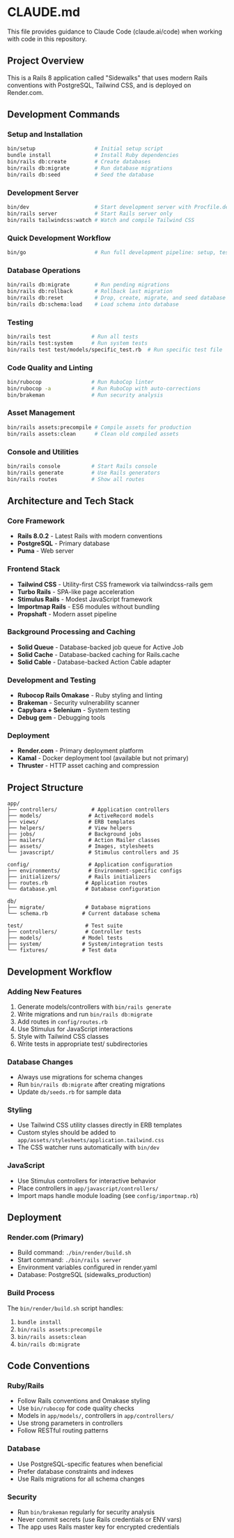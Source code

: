 # CLAUDE.md

This file provides guidance to Claude Code (claude.ai/code) when working with code in this repository.

## Project Overview

This is a Rails 8 application called "Sidewalks" that uses modern Rails conventions with PostgreSQL, Tailwind CSS, and is deployed on Render.com.

## Development Commands

### Setup and Installation
```bash
bin/setup                   # Initial setup script
bundle install              # Install Ruby dependencies
bin/rails db:create         # Create databases
bin/rails db:migrate        # Run database migrations
bin/rails db:seed           # Seed the database
```

### Development Server
```bash
bin/dev                     # Start development server with Procfile.dev (Rails + Tailwind CSS watcher)
bin/rails server            # Start Rails server only
bin/rails tailwindcss:watch # Watch and compile Tailwind CSS
```

### Quick Development Workflow
```bash
bin/go                      # Run full development pipeline: setup, tests, security, linting
```

### Database Operations
```bash
bin/rails db:migrate        # Run pending migrations
bin/rails db:rollback       # Rollback last migration
bin/rails db:reset          # Drop, create, migrate, and seed database
bin/rails db:schema:load    # Load schema into database
```

### Testing
```bash
bin/rails test             # Run all tests
bin/rails test:system      # Run system tests
bin/rails test test/models/specific_test.rb  # Run specific test file
```

### Code Quality and Linting
```bash
bin/rubocop                # Run RuboCop linter
bin/rubocop -a             # Run RuboCop with auto-corrections
bin/brakeman               # Run security analysis
```

### Asset Management
```bash
bin/rails assets:precompile # Compile assets for production
bin/rails assets:clean      # Clean old compiled assets
```

### Console and Utilities
```bash
bin/rails console          # Start Rails console
bin/rails generate         # Use Rails generators
bin/rails routes           # Show all routes
```

## Architecture and Tech Stack

### Core Framework
- **Rails 8.0.2** - Latest Rails with modern conventions
- **PostgreSQL** - Primary database
- **Puma** - Web server

### Frontend Stack
- **Tailwind CSS** - Utility-first CSS framework via tailwindcss-rails gem
- **Turbo Rails** - SPA-like page acceleration
- **Stimulus Rails** - Modest JavaScript framework
- **Importmap Rails** - ES6 modules without bundling
- **Propshaft** - Modern asset pipeline

### Background Processing and Caching
- **Solid Queue** - Database-backed job queue for Active Job
- **Solid Cache** - Database-backed caching for Rails.cache
- **Solid Cable** - Database-backed Action Cable adapter

### Development and Testing
- **Rubocop Rails Omakase** - Ruby styling and linting
- **Brakeman** - Security vulnerability scanner
- **Capybara + Selenium** - System testing
- **Debug gem** - Debugging tools

### Deployment
- **Render.com** - Primary deployment platform
- **Kamal** - Docker deployment tool (available but not primary)
- **Thruster** - HTTP asset caching and compression

## Project Structure

```
app/
├── controllers/           # Application controllers
├── models/               # ActiveRecord models
├── views/                # ERB templates
├── helpers/              # View helpers
├── jobs/                 # Background jobs
├── mailers/              # Action Mailer classes
├── assets/               # Images, stylesheets
└── javascript/           # Stimulus controllers and JS

config/                   # Application configuration
├── environments/         # Environment-specific configs
├── initializers/         # Rails initializers
├── routes.rb            # Application routes
└── database.yml         # Database configuration

db/
├── migrate/             # Database migrations
└── schema.rb           # Current database schema

test/                    # Test suite
├── controllers/         # Controller tests
├── models/             # Model tests
├── system/             # System/integration tests
└── fixtures/           # Test data
```

## Development Workflow

### Adding New Features
1. Generate models/controllers with `bin/rails generate`
2. Write migrations and run `bin/rails db:migrate`
3. Add routes in `config/routes.rb`
4. Use Stimulus for JavaScript interactions
5. Style with Tailwind CSS classes
6. Write tests in appropriate test/ subdirectories

### Database Changes
- Always use migrations for schema changes
- Run `bin/rails db:migrate` after creating migrations
- Update `db/seeds.rb` for sample data

### Styling
- Use Tailwind CSS utility classes directly in ERB templates
- Custom styles should be added to `app/assets/stylesheets/application.tailwind.css`
- The CSS watcher runs automatically with `bin/dev`

### JavaScript
- Use Stimulus controllers for interactive behavior
- Place controllers in `app/javascript/controllers/`
- Import maps handle module loading (see `config/importmap.rb`)

## Deployment

### Render.com (Primary)
- Build command: `./bin/render/build.sh`
- Start command: `./bin/rails server`
- Environment variables configured in render.yaml
- Database: PostgreSQL (sidewalks_production)

### Build Process
The `bin/render/build.sh` script handles:
1. `bundle install`
2. `bin/rails assets:precompile`
3. `bin/rails assets:clean`
4. `bin/rails db:migrate`

## Code Conventions

### Ruby/Rails
- Follow Rails conventions and Omakase styling
- Use `bin/rubocop` for code quality checks
- Models in `app/models/`, controllers in `app/controllers/`
- Use strong parameters in controllers
- Follow RESTful routing patterns

### Database
- Use PostgreSQL-specific features when beneficial
- Prefer database constraints and indexes
- Use Rails migrations for all schema changes

### Security
- Run `bin/brakeman` regularly for security analysis
- Never commit secrets (use Rails credentials or ENV vars)
- The app uses Rails master key for encrypted credentials
